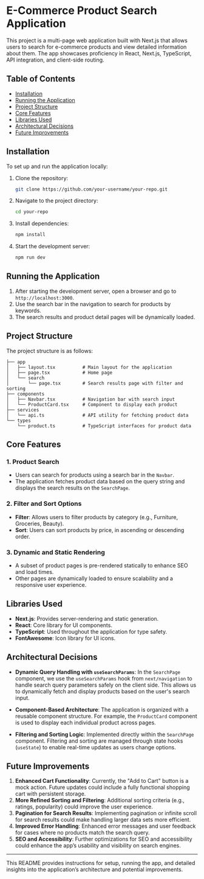 # E-Commerce Product Search Application

This project is a multi-page web application built with Next.js that allows users to search for e-commerce products and view detailed information about them. The app showcases proficiency in React, Next.js, TypeScript, API integration, and client-side routing.

## Table of Contents
- [Installation](#installation)
- [Running the Application](#running-the-application)
- [Project Structure](#project-structure)
- [Core Features](#core-features)
- [Libraries Used](#libraries-used)
- [Architectural Decisions](#architectural-decisions)
- [Future Improvements](#future-improvements)

## Installation

To set up and run the application locally:

1. Clone the repository:
   ```bash
   git clone https://github.com/your-username/your-repo.git
   ```
2. Navigate to the project directory:
   ```bash
   cd your-repo
   ```
3. Install dependencies:
   ```bash
   npm install
   ```
4. Start the development server:
   ```bash
   npm run dev
   ```

## Running the Application

1. After starting the development server, open a browser and go to `http://localhost:3000`.
2. Use the search bar in the navigation to search for products by keywords.
3. The search results and product detail pages will be dynamically loaded.

## Project Structure

The project structure is as follows:

```
├── app
│   ├── layout.tsx          # Main layout for the application
│   ├── page.tsx            # Home page
│   └── search
│       └── page.tsx        # Search results page with filter and sorting
├── components
│   ├── Navbar.tsx          # Navigation bar with search input
│   └── ProductCard.tsx     # Component to display each product
├── services
│   └── api.ts              # API utility for fetching product data
└── types
    └── product.ts          # TypeScript interfaces for product data
```

## Core Features

### 1. **Product Search**
   - Users can search for products using a search bar in the `Navbar`.
   - The application fetches product data based on the query string and displays the search results on the `SearchPage`.

### 2. **Filter and Sort Options**
   - **Filter**: Allows users to filter products by category (e.g., Furniture, Groceries, Beauty).
   - **Sort**: Users can sort products by price, in ascending or descending order.

### 3. **Dynamic and Static Rendering**
   - A subset of product pages is pre-rendered statically to enhance SEO and load times.
   - Other pages are dynamically loaded to ensure scalability and a responsive user experience.

## Libraries Used

- **Next.js**: Provides server-rendering and static generation.
- **React**: Core library for UI components.
- **TypeScript**: Used throughout the application for type safety.
- **FontAwesome**: Icon library for UI icons.

## Architectural Decisions

- **Dynamic Query Handling with `useSearchParams`**: In the `SearchPage` component, we use the `useSearchParams` hook from `next/navigation` to handle search query parameters safely on the client side. This allows us to dynamically fetch and display products based on the user's search input.
  
- **Component-Based Architecture**: The application is organized with a reusable component structure. For example, the `ProductCard` component is used to display each individual product across pages.

- **Filtering and Sorting Logic**: Implemented directly within the `SearchPage` component. Filtering and sorting are managed through state hooks (`useState`) to enable real-time updates as users change options.

## Future Improvements

1. **Enhanced Cart Functionality**: Currently, the "Add to Cart" button is a mock action. Future updates could include a fully functional shopping cart with persistent storage.
2. **More Refined Sorting and Filtering**: Additional sorting criteria (e.g., ratings, popularity) could improve the user experience.
3. **Pagination for Search Results**: Implementing pagination or infinite scroll for search results could make handling larger data sets more efficient.
4. **Improved Error Handling**: Enhanced error messages and user feedback for cases where no products match the search query.
5. **SEO and Accessibility**: Further optimizations for SEO and accessibility could enhance the app’s usability and visibility on search engines.

--- 

This README provides instructions for setup, running the app, and detailed insights into the application’s architecture and potential improvements.